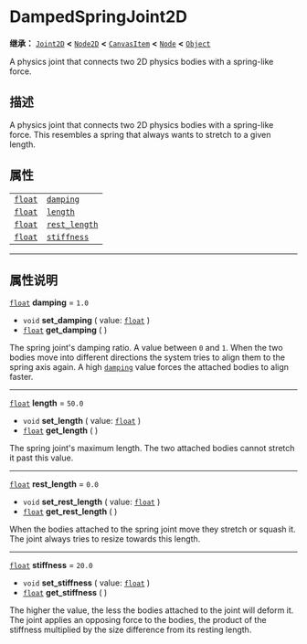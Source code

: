 <!-- ⚠ 请勿编辑本文件 ⚠ -->
<!-- 本文档使用脚本从 WeDot 引擎源码仓库生成。 -->
<!-- 生成脚本：https://github.com/WeDot-Engine/WeDot/tree/4.3/doc/tools/make_md.py； -->
<!-- 原文件：https://github.com/WeDot-Engine/WeDot/tree/4.3/doc/classes/DampedSpringJoint2D.xml。 -->

<div id="_class_dampedspringjoint2d"></div>

# DampedSpringJoint2D

**继承：** [`Joint2D`](class_joint2d.md) **<** [`Node2D`](class_node2d.md) **<** [`CanvasItem`](class_canvasitem.md) **<** [`Node`](class_node.md) **<** [`Object`](class_object.md)

A physics joint that connects two 2D physics bodies with a spring-like force.

## 描述

A physics joint that connects two 2D physics bodies with a spring-like force. This resembles a spring that always wants to stretch to a given length.

## 属性

|||
|:-:|:--|
| [`float`](class_float.md) | [`damping`](#class_dampedspringjoint2d_property_damping)         | ``1.0``  |
| [`float`](class_float.md) | [`length`](#class_dampedspringjoint2d_property_length)           | ``50.0`` |
| [`float`](class_float.md) | [`rest_length`](#class_dampedspringjoint2d_property_rest_length) | ``0.0``  |
| [`float`](class_float.md) | [`stiffness`](#class_dampedspringjoint2d_property_stiffness)     | ``20.0`` |

<!-- rst-class:: classref-section-separator -->

---

## 属性说明

<div id="_class_dampedspringjoint2d_property_damping"></div>

[`float`](class_float.md) **damping** = ``1.0`` <div id="class_dampedspringjoint2d_property_damping"></div>

- `void` **set_damping** ( value: [`float`](class_float.md) )
- [`float`](class_float.md) **get_damping** ( )

The spring joint's damping ratio. A value between `0` and `1`. When the two bodies move into different directions the system tries to align them to the spring axis again. A high [`damping`](#class_dampedspringjoint2d_property_damping) value forces the attached bodies to align faster.

<!-- rst-class:: classref-item-separator -->

---

<div id="_class_dampedspringjoint2d_property_length"></div>

[`float`](class_float.md) **length** = ``50.0`` <div id="class_dampedspringjoint2d_property_length"></div>

- `void` **set_length** ( value: [`float`](class_float.md) )
- [`float`](class_float.md) **get_length** ( )

The spring joint's maximum length. The two attached bodies cannot stretch it past this value.

<!-- rst-class:: classref-item-separator -->

---

<div id="_class_dampedspringjoint2d_property_rest_length"></div>

[`float`](class_float.md) **rest_length** = ``0.0`` <div id="class_dampedspringjoint2d_property_rest_length"></div>

- `void` **set_rest_length** ( value: [`float`](class_float.md) )
- [`float`](class_float.md) **get_rest_length** ( )

When the bodies attached to the spring joint move they stretch or squash it. The joint always tries to resize towards this length.

<!-- rst-class:: classref-item-separator -->

---

<div id="_class_dampedspringjoint2d_property_stiffness"></div>

[`float`](class_float.md) **stiffness** = ``20.0`` <div id="class_dampedspringjoint2d_property_stiffness"></div>

- `void` **set_stiffness** ( value: [`float`](class_float.md) )
- [`float`](class_float.md) **get_stiffness** ( )

The higher the value, the less the bodies attached to the joint will deform it. The joint applies an opposing force to the bodies, the product of the stiffness multiplied by the size difference from its resting length.

[^virtual]: 本方法通常需要用户覆盖才能生效。
[^const]: 本方法无副作用，不会修改该实例的任何成员变量。
[^vararg]: 本方法除了能接受在此处描述的参数外，还能够继续接受任意数量的参数。
[^constructor]: 本方法用于构造某个类型。
[^static]: 调用本方法无需实例，可直接使用类名进行调用。
[^operator]: 本方法描述的是使用本类型作为左操作数的有效运算符。
[^bitfield]: 这个值是由下列位标志构成位掩码的整数。
[^void]: 无返回值。
